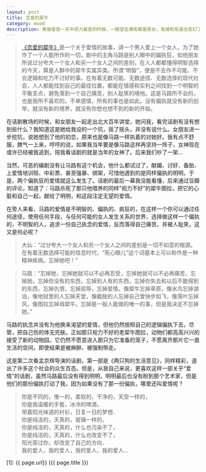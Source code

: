 ```yaml
---
layout: post
title: 恋爱的犀牛
category: mood
description: 黄昏是我一天中视力最差的时候，一眼望去满街都是美女，高楼和街道也变幻了能通常的形状，像在电影里……你就站在楼梯的拐角，带着某种清香的味道，有点湿乎乎的，奇怪的气息，擦身而过的时候，才知道你在哭。事情就在那时候发生了。
---
```


> [《恋爱的犀牛》](http://www.douban.com/location/drama/3167344/)是一个关于爱情的故事，讲一个男人爱上一个女人，为了她作了一个人能所作的一切，剧中的主角马路是别人眼中的偏执狂，如他朋友所说过分夸大一个女人和另一个女人之间的差别，在人人都都懂得明智选择的今天，算是人群中的犀牛实属异类。所谓“明智”，便是不去作不可能、不合逻辑和吃力不讨好的事。在有着无数可能、无数途径、无数选择的现代社会，人人都能找到自己的最佳位置，都能在情感和实利之间找到一个明智的平衡支点，避免落到一个自己痛苦，别人耻笑的境地。这是马路所不会的，也是我所不喜欢的。不单感情，所有的事也是如此。没有偏执就没有新的创举，就没有新的境界，就没有你想也想不到的新的开始。

在话剧散场的时候，和女朋友一起走出北大百年讲堂，她问我，看完话剧有没有想到些什么？我知道这是她给我设的一个坑，摇了摇头，并没有说什么。女朋友进一步挖坑，说她想到了他的初恋，原来也是像马路一样执着的对她好。我有点不舒服，脾气一上来，哼哼的说，如果我当年要是像马路这样再坚持一阵子，女神现在或许已经被我追到，陪我看话剧的就是当年的女神了。后来我们吵了一架...

当然，可恶的编剧没有让马路有这个机会，他什么都试过了，献媚、讨好、备胎、上爱情培训班、中彩票、甚至强暴、绑架，可惜他遇到的是同样偏执的明明，于是，两个偏执狂的爱情就这么发生了。话剧的最后一幕我没能看懂，后来通过豆瓣的评论，知道了：马路杀死了那只他喂养的同样“视力不好”的犀牛图拉，把它的心脏和自己一起，献给了明明，和这段注定无望的爱情。

在旁人来看，马路的爱情是不明智的、偏执的、疯狂的，在这样一个你可以通过任何途径，使用任何手段，与任何可能的女人发生关系的世界，选择做这样一个偏执的，不明智的人，追求一份自己执念的爱情，反而落得自己痛苦，并被人耻笑，这又是何必呢？

> 大仙：“过分夸大一个女人和另一个女人之间的差别是一切不如意的根源。在有着无数选择可能的信息时代，“死心眼儿”这个词基本上可以称作是一种精神疾病。忘掉她吧！”

> 马路：“忘掉她，忘掉她就可以不必再忍受，忘掉她就可以不必再痛苦。忘掉她，忘掉你没有的东西，忘掉别人有的东西，忘掉你失去和以后不能得到的东西，忘掉仇恨，忘掉屈辱，忘掉爱情，像犀牛忘掉草原，像水鸟忘掉湖泊，像地狱里的人忘掉天堂，像截肢的人忘掉自己曾快步如飞，像落叶忘掉风，像图拉忘掉母犀牛。忘掉是一般人能做的唯一的事，但是我决定不忘掉她。” 

马路的执念并没有为他换来渴望的爱情，但他仍然按照自己的逻辑偏执下去，尽管，把自己伤的体无完肤。正如那只视力不好的老犀牛图拉，动物们都高高兴兴的接受了新的动物园，它仍然不愿意进入那只为它准备的笼子，不愿离开那片它一直生活的空间，即使结果是被麻醉、被强制带走。

这是第二次看孟京辉导演的话剧，第一部是《两只狗的生活意见》，同样精彩，道出了许多这个社会的众生百态。但是，从我自己来说，更喜欢这样一部关乎“爱情”的话剧，虽然马路最后没有得到明明，明明最后也没有盼到那个艺术家，但是他们的那份偏执打动了我，因为如果没有了那一份偏执，哪里还叫爱情呢？

> 你是不同的，惟一的，柔软的，干净的，天空一样的，   
> 你是我温暖的手套，冰冷的啤酒，   
> 带着阳光味道的衬衫，日复一日的梦想．   
> 你是纯洁的，天真的，玻璃一样的，   
> 你是纯洁的，天真的，什么也污染不了，   
> 你是纯洁的，天真的，什么也改变不了，   
> 阳光穿过你，却改变了自己的方向．   
> 我的爱人，我的爱人，我的爱人，我的爱人...  


[SilentVally]: http://silentvally.github.io  "SilentVally"
[1]: {{ page.url}}  ({{ page.title }})
